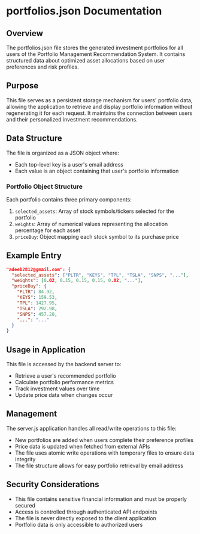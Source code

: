 # portfolios.json Documentation

## Overview
The portfolios.json file stores the generated investment portfolios for all users of the Portfolio Management Recommendation System. It contains structured data about optimized asset allocations based on user preferences and risk profiles.

## Purpose
This file serves as a persistent storage mechanism for users' portfolio data, allowing the application to retrieve and display portfolio information without regenerating it for each request. It maintains the connection between users and their personalized investment recommendations.

## Data Structure
The file is organized as a JSON object where:
- Each top-level key is a user's email address
- Each value is an object containing that user's portfolio information

### Portfolio Object Structure
Each portfolio contains three primary components:

1. `selected_assets`: Array of stock symbols/tickers selected for the portfolio
2. `weights`: Array of numerical values representing the allocation percentage for each asset
3. `priceBuy`: Object mapping each stock symbol to its purchase price

## Example Entry
```json
"adeeb2812@gmail.com": {
  "selected_assets": ["PLTR", "KEYS", "TPL", "TSLA", "SNPS", "..."],
  "weights": [0.02, 0.15, 0.15, 0.15, 0.02, "..."],
  "priceBuy": {
    "PLTR": 84.92,
    "KEYS": 159.53,
    "TPL": 1427.95,
    "TSLA": 292.98,
    "SNPS": 457.28,
    "...": "..."
  }
}
```

## Usage in Application
This file is accessed by the backend server to:
- Retrieve a user's recommended portfolio
- Calculate portfolio performance metrics
- Track investment values over time
- Update price data when changes occur

## Management
The server.js application handles all read/write operations to this file:
- New portfolios are added when users complete their preference profiles
- Price data is updated when fetched from external APIs
- The file uses atomic write operations with temporary files to ensure data integrity
- The file structure allows for easy portfolio retrieval by email address

## Security Considerations
- This file contains sensitive financial information and must be properly secured
- Access is controlled through authenticated API endpoints
- The file is never directly exposed to the client application
- Portfolio data is only accessible to authorized users

